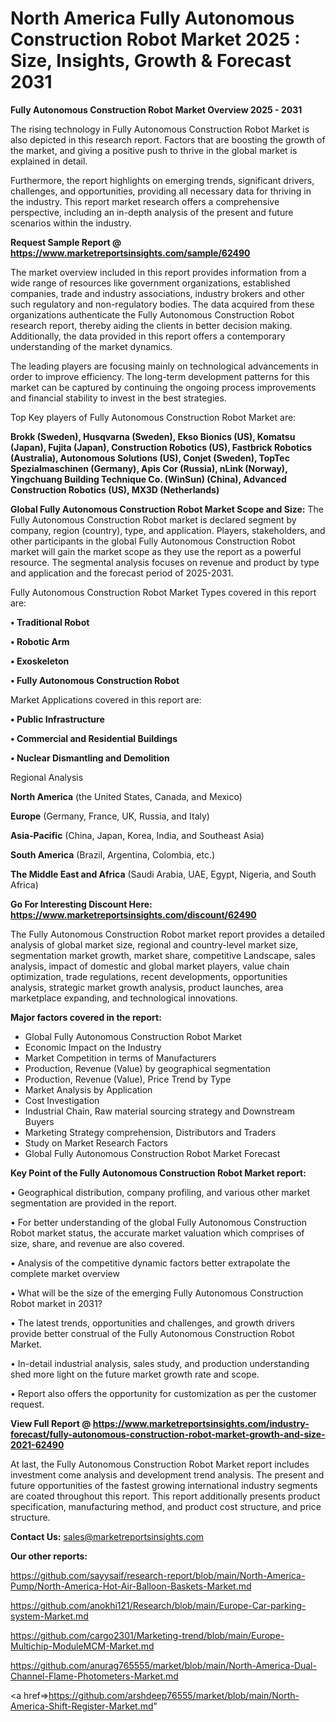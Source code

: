 # North America Fully Autonomous Construction Robot Market 2025 : Size, Insights, Growth & Forecast 2031

<Strong> Fully Autonomous Construction Robot Market Overview 2025 - 2031</strong>

The rising technology in Fully Autonomous Construction Robot Market is also depicted in this research report. Factors that are boosting the growth of the market, and giving a positive push to thrive in the global market is explained in detail.

Furthermore, the report highlights on emerging trends, significant drivers, challenges, and opportunities, providing all necessary data for thriving in the industry. This report market research offers a comprehensive perspective, including an in-depth analysis of the present and future scenarios within the industry.

<strong>Request Sample Report @ <a href=https://www.marketreportsinsights.com/sample/62490>https://www.marketreportsinsights.com/sample/62490</a></strong>

The market overview included in this report provides information from a wide range of resources like government organizations, established companies, trade and industry associations, industry brokers and other such regulatory and non-regulatory bodies. The data acquired from these organizations authenticate the Fully Autonomous Construction Robot research report, thereby aiding the clients in better decision making. Additionally, the data provided in this report offers a contemporary understanding of the market dynamics.

The leading players are focusing mainly on technological advancements in order to improve efficiency. The long-term development patterns for this market can be captured by continuing the ongoing process improvements and financial stability to invest in the best strategies.

Top Key players of Fully Autonomous Construction Robot Market are:

<strong>Brokk (Sweden), Husqvarna (Sweden), Ekso Bionics (US), Komatsu (Japan), Fujita (Japan), Construction Robotics (US), Fastbrick Robotics (Australia), Autonomous Solutions (US), Conjet (Sweden), TopTec Spezialmaschinen (Germany), Apis Cor (Russia), nLink (Norway), Yingchuang Building Technique Co. (WinSun) (China), Advanced Construction Robotics (US), MX3D (Netherlands)</strong>

<strong><b>Global Fully Autonomous Construction Robot Market Scope and Size:</b></strong>
The Fully Autonomous Construction Robot market is declared segment by company, region (country), type, and application. Players, stakeholders, and other participants in the global Fully Autonomous Construction Robot market will gain the market scope as they use the report as a powerful resource. The segmental analysis focuses on revenue and product by type and application and the forecast period of 2025-2031.

Fully Autonomous Construction Robot Market Types covered in this report are:

<strong>• Traditional Robot

• Robotic Arm

• Exoskeleton

• Fully Autonomous Construction Robot</strong>

Market Applications covered in this report are:

<strong>• Public Infrastructure

• Commercial and Residential Buildings

• Nuclear Dismantling and Demolition</strong> 

Regional Analysis

<strong>North America</strong> (the United States, Canada, and Mexico)

<strong>Europe</strong> (Germany, France, UK, Russia, and Italy)

<strong>Asia-Pacific</strong> (China, Japan, Korea, India, and Southeast Asia)

<strong>South America</strong> (Brazil, Argentina, Colombia, etc.)

<strong>The Middle East and Africa</strong> (Saudi Arabia, UAE, Egypt, Nigeria, and South Africa)

<strong>Go For Interesting Discount Here: <a href=https://www.marketreportsinsights.com/discount/62490>https://www.marketreportsinsights.com/discount/62490</a></strong>

The Fully Autonomous Construction Robot market report provides a detailed analysis of global market size, regional and country-level market size, segmentation market growth, market share, competitive Landscape, sales analysis, impact of domestic and global market players, value chain optimization, trade regulations, recent developments, opportunities analysis, strategic market growth analysis, product launches, area marketplace expanding, and technological innovations.

<strong><b>Major factors covered in the report:</b></strong>
<ul>
  <li>Global Fully Autonomous Construction Robot Market </li>
  <li>Economic Impact on the Industry</li>
  <li>Market Competition in terms of Manufacturers</li>
  <li>Production, Revenue (Value) by geographical segmentation</li>
  <li>Production, Revenue (Value), Price Trend by Type</li>
  <li>Market Analysis by Application</li>
  <li>Cost Investigation</li>
  <li>Industrial Chain, Raw material sourcing strategy and Downstream Buyers</li>
  <li>Marketing Strategy comprehension, Distributors and Traders</li>
  <li>Study on Market Research Factors</li>
  <li>Global Fully Autonomous Construction Robot Market Forecast</li>
</ul>

<strong><b>Key Point of the Fully Autonomous Construction Robot Market report:</b></strong>

• Geographical distribution, company profiling, and various other market segmentation are provided in the report.

• For better understanding of the global Fully Autonomous Construction Robot market status, the accurate market valuation which comprises of size, share, and revenue are also covered.

• Analysis of the competitive dynamic factors better extrapolate the complete market overview

• What will be the size of the emerging Fully Autonomous Construction Robot market in 2031?

• The latest trends, opportunities and challenges, and growth drivers provide better construal of the Fully Autonomous Construction Robot Market.

• In-detail industrial analysis, sales study, and production understanding shed more light on the future market growth rate and scope.

• Report also offers the opportunity for customization as per the customer request.

<strong><b>View Full Report @ <a href=https://www.marketreportsinsights.com/industry-forecast/fully-autonomous-construction-robot-market-growth-and-size-2021-62490>https://www.marketreportsinsights.com/industry-forecast/fully-autonomous-construction-robot-market-growth-and-size-2021-62490</a></b></strong>


At last, the Fully Autonomous Construction Robot Market report includes investment come analysis and development trend analysis. The present and future opportunities of the fastest growing international industry segments are coated throughout this report. This report additionally presents product specification, manufacturing method, and product cost structure, and price structure.

<strong>Contact Us:</strong>
sales@marketreportsinsights.com

<strong>Our other reports:</strong>

<a href=https://github.com/sayysaif/research-report/blob/main/North-America-Pump/North-America-Hot-Air-Balloon-Baskets-Market.md>https://github.com/sayysaif/research-report/blob/main/North-America-Pump/North-America-Hot-Air-Balloon-Baskets-Market.md</a>

<a href=https://github.com/anokhi121/Research/blob/main/Europe-Car-parking-system-Market.md>https://github.com/anokhi121/Research/blob/main/Europe-Car-parking-system-Market.md</a>

<a href=https://github.com/cargo2301/Marketing-trend/blob/main/Europe-Multichip-ModuleMCM-Market.md>https://github.com/cargo2301/Marketing-trend/blob/main/Europe-Multichip-ModuleMCM-Market.md</a>

<a href=https://github.com/anurag765555/market/blob/main/North-America-Dual-Channel-Flame-Photometers-Market.md>https://github.com/anurag765555/market/blob/main/North-America-Dual-Channel-Flame-Photometers-Market.md</a>

<a href=>https://github.com/arshdeep76555/market/blob/main/North-America-Shift-Register-Market.md</a>"
